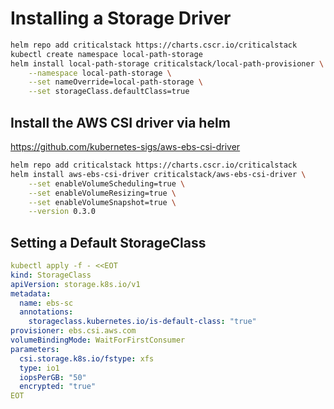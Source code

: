 # Installing a Storage Driver

```sh
helm repo add criticalstack https://charts.cscr.io/criticalstack
kubectl create namespace local-path-storage
helm install local-path-storage criticalstack/local-path-provisioner \
	--namespace local-path-storage \
	--set nameOverride=local-path-storage \
	--set storageClass.defaultClass=true
```

## Install the AWS CSI driver via helm

https://github.com/kubernetes-sigs/aws-ebs-csi-driver

```sh
helm repo add criticalstack https://charts.cscr.io/criticalstack
helm install aws-ebs-csi-driver criticalstack/aws-ebs-csi-driver \
	--set enableVolumeScheduling=true \
	--set enableVolumeResizing=true \
	--set enableVolumeSnapshot=true \
	--version 0.3.0
```


## Setting a Default StorageClass

```yaml
kubectl apply -f - <<EOT
kind: StorageClass
apiVersion: storage.k8s.io/v1
metadata:
  name: ebs-sc
  annotations:
    storageclass.kubernetes.io/is-default-class: "true"
provisioner: ebs.csi.aws.com
volumeBindingMode: WaitForFirstConsumer
parameters:
  csi.storage.k8s.io/fstype: xfs
  type: io1
  iopsPerGB: "50"
  encrypted: "true"
EOT
```

